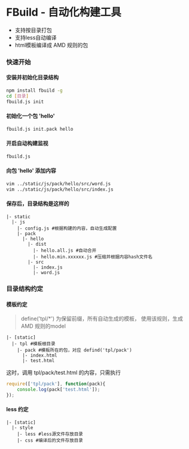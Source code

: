 FBuild - 自动化构建工具
========================

- 支持按目录打包
- 支持less自动编译
- html模板编译成 AMD 规则的包

### 快速开始

#### 安装并初始化目录结构

```bash
npm install fbuild -g
cd [目录]
fbuild.js init 
```

#### 初始化一个包 'hello'

```bash
fbuild.js init.pack hello
```

#### 开启自动构建监视

```bash
fbuild.js
```

#### 向包 'hello' 添加内容

```bash
vim ../static/js/pack/hello/src/word.js
vim ../static/js/pack/hello/src/index.js
```

#### 保存后，目录结构是这样的

```
|- static
  |- js
    |- config.js #根据构建的内容，自动生成配置
    |- pack
      |- hello
        |- dist
          |- hello.all.js #自动合并
          |- hello.min.xxxxxx.js #压缩并根据内容hash文件名
        |- src
          |- index.js
          |- word.js

```

### 目录结构约定

#### 模板约定

> define('tpl/*') 为保留前缀，所有自动生成的模板，
> 使用该规则，生成 AMD 规则的model

```
|- [static]
  |- tpl #模板根目录
    |- pack #模板所在的包，对应 defind('tpl/pack')
      |- index.html
      |- test.html
```

这时，调用 tpl/pack/test.html 的内容，只需执行

```js
require(['tpl/pack'], function(pack){
    console.log(pack['test.html']);
});
```

#### less 约定

```
|- [static]
  |- style
    |- less #less源文件存放目录
    |- css #编译后的文件存放目录
```
